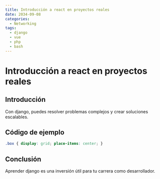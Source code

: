 ```yaml
---
title: Introducción a react en proyectos reales
date: 2034-09-08
categories:
  - Networking
tags:
  - django
  - vue
  - php
  - bash
---
```


# Introducción a react en proyectos reales

## Introducción

Con django, puedes resolver problemas complejos y crear soluciones escalables.

## Código de ejemplo

```css
.box { display: grid; place-items: center; }
```

## Conclusión

Aprender django es una inversión útil para tu carrera como desarrollador.